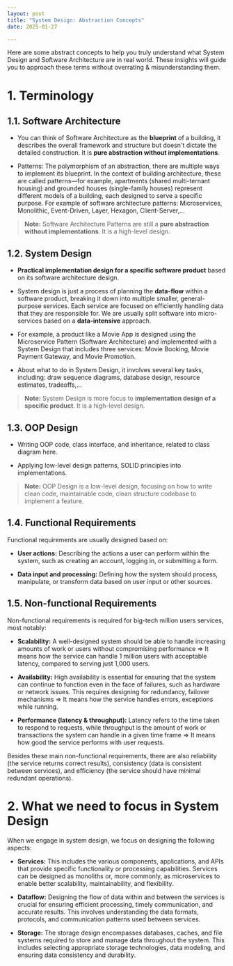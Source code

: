 ```yaml
---
layout: post
title: "System Design: Abstraction Concepts"
date: 2025-01-27

---
```


Here are some abstract concepts to help you truly understand what System Design and Software Architecture are in real world. These insights will guide you to approach these terms without overrating & misunderstanding them.

# 1. Terminology

## 1.1. Software Architecture

- You can think of Software Architecture as the **blueprint** of a building, it describes the overall framework and structure but doesn't dictate the detailed construction. It is **pure abstraction without implementations**.

- Patterns: The polymorphism of an abstraction, there are multiple ways to implement its blueprint. In the context of building architecture, these are called patterns—for example, apartments (shared multi-ternant housing) and grounded houses (single-family houses) represent different models of a building, each designed to serve a specific purpose. For example of software architecture patterns: Microservices, Monolithic, Event-Driven, Layer, Hexagon, Client-Server,...

> **Note:**  Software Architecture Patterns are still a **pure abstraction without implementations**. It is a high-level design.

## 1.2. System Design

- **Practical implementation design for a specific software product** based on its software architecture design.

- System design is just a process of planning the **data-flow** within a software product, breaking it down into multiple smaller, general-purpose services. Each service are focused on efficiently handling data that they are responsible for. We are usually split software into micro-services based on a **data-intensive** approach.

- For example, a product like a Movie App is designed using the Microservice Pattern (Software Architecture) and implemented with a System Design that includes three services: Movie Booking, Movie Payment Gateway, and Movie Promotion.

- About what to do in System Design, it involves several key tasks, including: draw sequence diagrams, database design, resource estimates, tradeoffs,...

> **Note:**  System Design is more focus to **implementation design of a specific product**. It is a high-level design.

## 1.3. OOP Design

- Writing OOP code, class interface, and inheritance, related to class diagram here.

- Applying low-level design patterns, SOLID principles into implementations.

> **Note:** OOP Design is a low-level design, focusing on how to write clean code, maintainable code, clean structure codebase to implement a feature.

## 1.4. Functional Requirements

Functional requirements are usually designed based on:

- **User actions:** Describing the actions a user can perform within the system, such as creating an account, logging in, or submitting a form.

- **Data input and processing:** Defining how the system should process, manipulate, or transform data based on user input or other sources.

## 1.5. Non-functional Requirements

Non-functional requirements is required for big-tech million users services, most notably:

- **Scalability:** A well-designed system should be able to handle increasing amounts of work or users without compromising performance => It means how the service can handle 1 million users with acceptable latency, compared to serving just 1,000 users.

- **Availability:** High availability is essential for ensuring that the system can continue to function even in the face of failures, such as hardware or network issues. This requires designing for redundancy, failover mechanisms => It means how the service handles errors, exceptions while running.

- **Performance (latency & throughput):** Latency refers to the time taken to respond to requests, while throughput is the amount of work or transactions the system can handle in a given time frame => It means how good the service performs with user requests.

Besides these main non-functional requirements, there are also reliability (the service returns correct results), consistency (data is consistent between services), and efficiency (the service should have minimal redundant operations).

# 2. What we need to focus in System Design

When we engage in system design, we focus on designing the following aspects:

- **Services:** This includes the various components, applications, and APIs that provide specific functionality or processing capabilities. Services can be designed as monoliths or, more commonly, as microservices to enable better scalability, maintainability, and flexibility.

- **Dataflow:** Designing the flow of data within and between the services is crucial for ensuring efficient processing, timely communication, and accurate results. This involves understanding the data formats, protocols, and communication patterns used between services.

- **Storage:** The storage design encompasses databases, caches, and file systems required to store and manage data throughout the system. This includes selecting appropriate storage technologies, data modeling, and ensuring data consistency and durability.

